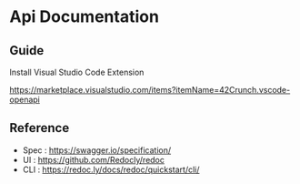 # Api Documentation

## Guide

Install Visual Studio Code Extension

https://marketplace.visualstudio.com/items?itemName=42Crunch.vscode-openapi

## Reference

- Spec : https://swagger.io/specification/
- UI : https://github.com/Redocly/redoc
- CLI : https://redoc.ly/docs/redoc/quickstart/cli/